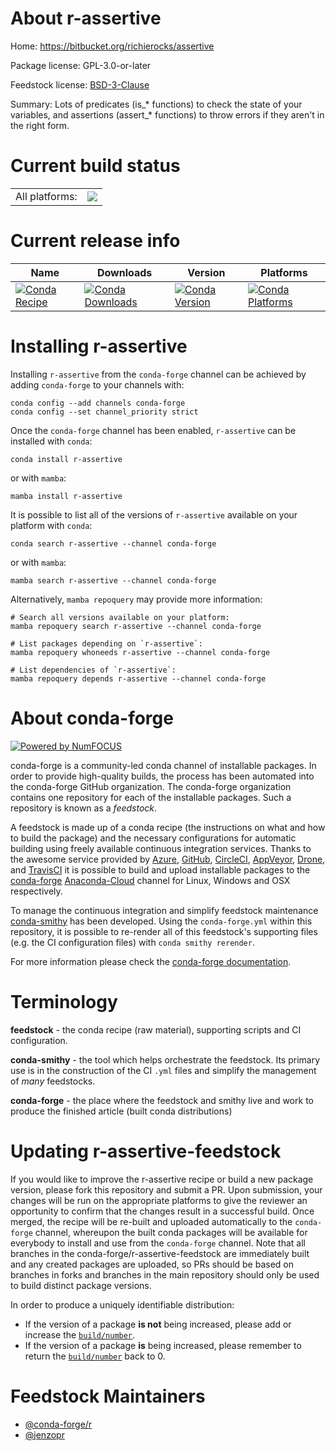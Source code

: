 About r-assertive
=================

Home: https://bitbucket.org/richierocks/assertive

Package license: GPL-3.0-or-later

Feedstock license: [BSD-3-Clause](https://github.com/conda-forge/r-assertive-feedstock/blob/main/LICENSE.txt)

Summary: Lots of predicates (is_* functions) to check the state of your variables, and assertions (assert_* functions) to throw errors if they aren't in the right form.

Current build status
====================


<table><tr><td>All platforms:</td>
    <td>
      <a href="https://dev.azure.com/conda-forge/feedstock-builds/_build/latest?definitionId=964&branchName=main">
        <img src="https://dev.azure.com/conda-forge/feedstock-builds/_apis/build/status/r-assertive-feedstock?branchName=main">
      </a>
    </td>
  </tr>
</table>

Current release info
====================

| Name | Downloads | Version | Platforms |
| --- | --- | --- | --- |
| [![Conda Recipe](https://img.shields.io/badge/recipe-r--assertive-green.svg)](https://anaconda.org/conda-forge/r-assertive) | [![Conda Downloads](https://img.shields.io/conda/dn/conda-forge/r-assertive.svg)](https://anaconda.org/conda-forge/r-assertive) | [![Conda Version](https://img.shields.io/conda/vn/conda-forge/r-assertive.svg)](https://anaconda.org/conda-forge/r-assertive) | [![Conda Platforms](https://img.shields.io/conda/pn/conda-forge/r-assertive.svg)](https://anaconda.org/conda-forge/r-assertive) |

Installing r-assertive
======================

Installing `r-assertive` from the `conda-forge` channel can be achieved by adding `conda-forge` to your channels with:

```
conda config --add channels conda-forge
conda config --set channel_priority strict
```

Once the `conda-forge` channel has been enabled, `r-assertive` can be installed with `conda`:

```
conda install r-assertive
```

or with `mamba`:

```
mamba install r-assertive
```

It is possible to list all of the versions of `r-assertive` available on your platform with `conda`:

```
conda search r-assertive --channel conda-forge
```

or with `mamba`:

```
mamba search r-assertive --channel conda-forge
```

Alternatively, `mamba repoquery` may provide more information:

```
# Search all versions available on your platform:
mamba repoquery search r-assertive --channel conda-forge

# List packages depending on `r-assertive`:
mamba repoquery whoneeds r-assertive --channel conda-forge

# List dependencies of `r-assertive`:
mamba repoquery depends r-assertive --channel conda-forge
```


About conda-forge
=================

[![Powered by
NumFOCUS](https://img.shields.io/badge/powered%20by-NumFOCUS-orange.svg?style=flat&colorA=E1523D&colorB=007D8A)](https://numfocus.org)

conda-forge is a community-led conda channel of installable packages.
In order to provide high-quality builds, the process has been automated into the
conda-forge GitHub organization. The conda-forge organization contains one repository
for each of the installable packages. Such a repository is known as a *feedstock*.

A feedstock is made up of a conda recipe (the instructions on what and how to build
the package) and the necessary configurations for automatic building using freely
available continuous integration services. Thanks to the awesome service provided by
[Azure](https://azure.microsoft.com/en-us/services/devops/), [GitHub](https://github.com/),
[CircleCI](https://circleci.com/), [AppVeyor](https://www.appveyor.com/),
[Drone](https://cloud.drone.io/welcome), and [TravisCI](https://travis-ci.com/)
it is possible to build and upload installable packages to the
[conda-forge](https://anaconda.org/conda-forge) [Anaconda-Cloud](https://anaconda.org/)
channel for Linux, Windows and OSX respectively.

To manage the continuous integration and simplify feedstock maintenance
[conda-smithy](https://github.com/conda-forge/conda-smithy) has been developed.
Using the ``conda-forge.yml`` within this repository, it is possible to re-render all of
this feedstock's supporting files (e.g. the CI configuration files) with ``conda smithy rerender``.

For more information please check the [conda-forge documentation](https://conda-forge.org/docs/).

Terminology
===========

**feedstock** - the conda recipe (raw material), supporting scripts and CI configuration.

**conda-smithy** - the tool which helps orchestrate the feedstock.
                   Its primary use is in the construction of the CI ``.yml`` files
                   and simplify the management of *many* feedstocks.

**conda-forge** - the place where the feedstock and smithy live and work to
                  produce the finished article (built conda distributions)


Updating r-assertive-feedstock
==============================

If you would like to improve the r-assertive recipe or build a new
package version, please fork this repository and submit a PR. Upon submission,
your changes will be run on the appropriate platforms to give the reviewer an
opportunity to confirm that the changes result in a successful build. Once
merged, the recipe will be re-built and uploaded automatically to the
`conda-forge` channel, whereupon the built conda packages will be available for
everybody to install and use from the `conda-forge` channel.
Note that all branches in the conda-forge/r-assertive-feedstock are
immediately built and any created packages are uploaded, so PRs should be based
on branches in forks and branches in the main repository should only be used to
build distinct package versions.

In order to produce a uniquely identifiable distribution:
 * If the version of a package **is not** being increased, please add or increase
   the [``build/number``](https://docs.conda.io/projects/conda-build/en/latest/resources/define-metadata.html#build-number-and-string).
 * If the version of a package **is** being increased, please remember to return
   the [``build/number``](https://docs.conda.io/projects/conda-build/en/latest/resources/define-metadata.html#build-number-and-string)
   back to 0.

Feedstock Maintainers
=====================

* [@conda-forge/r](https://github.com/conda-forge/r/)
* [@jenzopr](https://github.com/jenzopr/)

